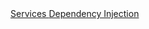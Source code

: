 <a href="https://angular.io/tutorial/toh-pt4" target="_blank">
    Services
</a>
<a href="https://angular.io/guide/dependency-injection" target="_blank">
    Dependency Injection
</a>
